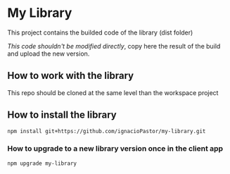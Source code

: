 # My Library

This project contains the builded code of the library (dist folder)

*This code shouldn't be modified directly*, copy here the result of the build and upload the new version.

## How to work with the library
This repo should be cloned at the same level than the workspace project

## How to install the library
```
npm install git+https://github.com/ignacioPastor/my-library.git
```

### How to upgrade to a new library version once in the client app
```
npm upgrade my-library
```